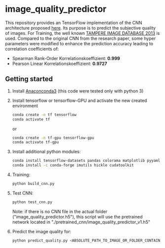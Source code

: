 # image_quality_predictor

This repository provides an TensorFlow implementation of the CNN architecture proposed [here](https://ieeexplore.ieee.org/document/8383698). Its purpose is to predict the subjective quality of images. 
For Training, the well known [TAMPERE IMAGE DATABASE 2013](http://www.ponomarenko.info/tid2013.htm) is used. Compared to the original CNN from the research paper, some hyper parameters were modified to enhance the prediction accuracy leading to correlation coefficients of:

* Spearman Rank-Order Korrelationskoeffizient: **0.999**
* Pearson Linear Korrelationskoeffizient: **0.9727**



## Getting started

1. Install [Anaconconda3](https://www.anaconda.com/) (this code were tested only with python 3)
2. Install tensorflow or tensorflow-GPU and activate the new created environment
    ```bash
    conda create -n tf tensorflow
    conda activate tf
    ```
	or 
    ```bash
    conda create -n tf-gpu tensorflow-gpu
    conda activate tf-gpu
    ```
3. Install additional python modules:
    ```bash
    conda install tensorflow-datasets pandas colorama matplotlib pyyaml numba 
    conda install -c conda-forge imutils hickle cudatoolkit
    ```
4. Training:
    ```bash
    python build_cnn.py
    ```
5. Test CNN:
    ```bash
    python test_cnn.py
    ```
	Note: if there is no CNN file in the actual folder ("image_quality_predictor.h5"), this script will use the pretrained network located in "./pretrained_cnn/image_quality_predictor_v1.h5"


6. Predict the image quality for:
    ```bash
    python predict_quality.py <ABSOLUTE_PATH_TO_IMAGE_OR_FOLDER_CONTAINING_IMAGES>
    ```